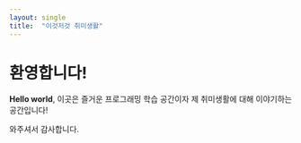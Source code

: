 ```yaml
---
layout: single
title:  "이것저것 취미생활"
---
```


# 환영합니다!

**Hello world**, 이곳은 즐거운 프로그래밍 학습 공간이자 제 취미생활에 대해 이야기하는 공간입니다!

와주셔서 감사합니다.
